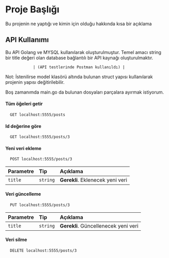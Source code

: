 
# Proje Başlığı

Bu projenin ne yaptığı ve kimin için olduğu hakkında kısa bir açıklama



## API Kullanımı
Bu API Golang ve MYSQL kullanılarak oluşturulmuştur. Temel amacı string bir title değeri olan database bağlantılı bir API kaynağı oluşturulmaktır. 

                | (API testlerinde Postman kullanıldı) |

Not: İstenilirse model klasörü altında bulunan struct yapısı kullanılarak projenin yapısı değitirilebilir.

Boş zamanımda main.go da bulunan dosyaları parçalara ayırmak istiyorum. 
#### Tüm öğeleri getir

```http
  GET localhost:5555/posts
```

#### Id değerine göre

```http
  GET localhost:5555/posts/3
```
#### Yeni veri ekleme

```http
  POST localhost:5555/posts/3
```

| Parametre | Tip     | Açıklama                       |
| :-------- | :------- | :-------------------------------- |
| `title`      | `string` | **Gerekli**. Eklenecek yeni veri |


#### Veri güncelleme

```http
  PUT localhost:5555/posts/3
```
| Parametre | Tip     | Açıklama                       |
| :-------- | :------- | :-------------------------------- |
| `title`      | `string` | **Gerekli**. Güncellenecek yeni veri |


#### Veri silme

```http
  DELETE localhost:5555/posts/3
```

